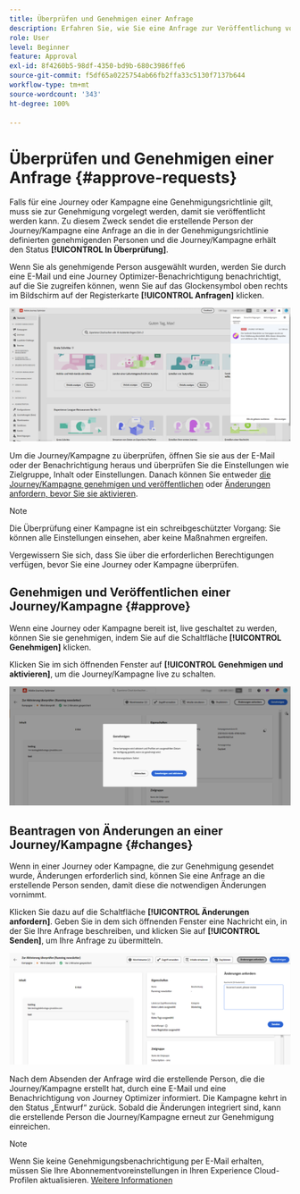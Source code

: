 ```yaml
---
title: Überprüfen und Genehmigen einer Anfrage
description: Erfahren Sie, wie Sie eine Anfrage zur Veröffentlichung von Journeys und Kampagnen prüfen und genehmigen.
role: User
level: Beginner
feature: Approval
exl-id: 8f4260b5-98df-4350-bd9b-680c3986ffe6
source-git-commit: f5df65a0225754ab66fb2ffa33c5130f7137b644
workflow-type: tm+mt
source-wordcount: '343'
ht-degree: 100%

---
```


# Überprüfen und Genehmigen einer Anfrage {#approve-requests}

Falls für eine Journey oder Kampagne eine Genehmigungsrichtlinie gilt, muss sie zur Genehmigung vorgelegt werden, damit sie veröffentlicht werden kann. Zu diesem Zweck sendet die erstellende Person der Journey/Kampagne eine Anfrage an die in der Genehmigungsrichtlinie definierten genehmigenden Personen und die Journey/Kampagne erhält den Status **[!UICONTROL In Überprüfung]**.

Wenn Sie als genehmigende Person ausgewählt wurden, werden Sie durch eine E-Mail und eine Journey Optimizer-Benachrichtigung benachrichtigt, auf die Sie zugreifen können, wenn Sie auf das Glockensymbol oben rechts im Bildschirm auf der Registerkarte **[!UICONTROL Anfragen]** klicken.

![](assets/request-notification.png)

Um die Journey/Kampagne zu überprüfen, öffnen Sie sie aus der E-Mail oder der Benachrichtigung heraus und überprüfen Sie die Einstellungen wie Zielgruppe, Inhalt oder Einstellungen.
Danach können Sie entweder [die Journey/Kampagne genehmigen und veröffentlichen](#approve) oder [Änderungen anfordern, bevor Sie sie aktivieren](#changes).

>[!NOTE]
>
>Die Überprüfung einer Kampagne ist ein schreibgeschützter Vorgang: Sie können alle Einstellungen einsehen, aber keine Maßnahmen ergreifen.
>
>Vergewissern Sie sich, dass Sie über die erforderlichen Berechtigungen verfügen, bevor Sie eine Journey oder Kampagne überprüfen.

## Genehmigen und Veröffentlichen einer Journey/Kampagne {#approve}

Wenn eine Journey oder Kampagne bereit ist, live geschaltet zu werden, können Sie sie genehmigen, indem Sie auf die Schaltfläche **[!UICONTROL Genehmigen]** klicken.

Klicken Sie im sich öffnenden Fenster auf **[!UICONTROL Genehmigen und aktivieren]**, um die Journey/Kampagne live zu schalten.

![](assets/approve-request.png)

## Beantragen von Änderungen an einer Journey/Kampagne {#changes}

Wenn in einer Journey oder Kampagne, die zur Genehmigung gesendet wurde, Änderungen erforderlich sind, können Sie eine Anfrage an die erstellende Person senden, damit diese die notwendigen Änderungen vornimmt.

Klicken Sie dazu auf die Schaltfläche **[!UICONTROL Änderungen anfordern]**. Geben Sie in dem sich öffnenden Fenster eine Nachricht ein, in der Sie Ihre Anfrage beschreiben, und klicken Sie auf **[!UICONTROL Senden]**, um Ihre Anfrage zu übermitteln.

![](assets/request-changes.png)

Nach dem Absenden der Anfrage wird die erstellende Person, die die Journey/Kampagne erstellt hat, durch eine E-Mail und eine Benachrichtigung von Journey Optimizer informiert. Die Kampagne kehrt in den Status „Entwurf“ zurück. Sobald die Änderungen integriert sind, kann die erstellende Person die Journey/Kampagne erneut zur Genehmigung einreichen.

>[!NOTE]
>
> Wenn Sie keine Genehmigungsbenachrichtigung per E-Mail erhalten, müssen Sie Ihre Abonnementvoreinstellungen in Ihren Experience Cloud-Profilen aktualisieren. [Weitere Informationen](https://experienceleague.adobe.com/de/docs/core-services/interface/features/account-preferences)

